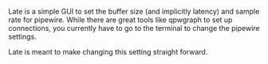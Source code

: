 Late is a simple GUI to set the buffer size (and implicitly latency) and sample rate for pipewire.
While there are great tools like qpwgraph to set up connections, you currently have to go to the
terminal to change the pipewire settings.

Late is meant to make changing this setting straight forward.
